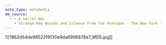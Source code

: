 ```yaml
---
note_type: metamedia
mm_source:
  - - A Secret War
    - Strange New Wounds and Silence From the Pentagon - The New York Times.md
---
```


![[1962d54de98522f9130e9da6998878e7_MD5.jpg]]


